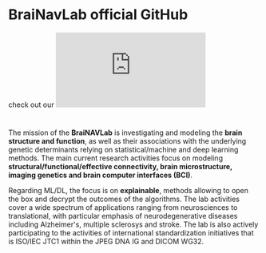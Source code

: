 # BraiNavLab official GitHub
check out our ![website](http://profs.sci.univr.it/~menegaz/index.html) 
#

The mission of the **BraiNAVLab** is investigating and modeling the **brain structure and function**, as well as their associations with the underlying genetic determinants relying on statistical/machine and deep learning methods. The main current research activities focus on modeling **structural/functional/effective connectivity, brain microstructure, imaging genetics and brain computer interfaces (BCI)**.

Regarding ML/DL, the focus is on **explainable**, methods allowing to open the box and decrypt the outcomes of the algorithms. The lab activities cover a wide spectrum of applications ranging from neurosciences to translational, with particular emphasis of neurodegenerative diseases including Alzheimer's, multiple sclerosys and stroke. The lab is also actively participating to the activities of international standardization initiatives that is ISO/IEC JTC1 within the JPEG DNA IG and DICOM WG32. 

